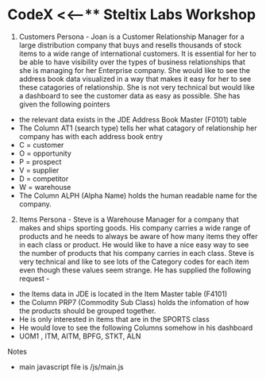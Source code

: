 CodeX  <<--** Steltix Labs Workshop
===================


1. Customers Persona - Joan is a Customer Relationship Manager for a large distribution company that buys and resells thousands of stock items to a wide range of international customers. It is essential for her to be able to have visibility over the types of business relationships that she is managing for her Enterprise company.  She would like to see the address book data visualized in a way that makes it easy for her to see these catagories of relationship. She is not very technical but would like a dashboard to see the customer data as easy as possible. She has given the following pointers 
* the relevant data exists in the JDE Address Book Master (F0101) table 
* The Column AT1 (search type) tells her what catagory of relationship her company has with each address book entry
* C = customer
* O = opportunity
* P = prospect
* V = supplier
* D = competitor
* W = warehouse
* The Column ALPH (Alpha Name) holds the human readable name for the company. 




2. Items Persona - Steve is a Warehouse Manager for a company that makes and ships sporting goods. His company carries a wide range of products and he needs to always be aware of how many items they offer in each class or product. He would like to have a nice easy way to see the number of products that his company carries in each class. Steve is very technical and like to see lots of the Category codes for each item even though these values seem strange. He has supplied the following request - 
* the Items data in JDE is located in the Item Master table (F4101)
* the Column PRP7 (Commodity Sub Class) holds the infomation of how the products should be grouped together.  
* He is only interested in items that are in the SPORTS class
* He would love to see the following Columns somehow in his dashboard
*  UOM1 , ITM, AITM, BPFG, STKT, ALN



Notes

* main javascript file is /js/main.js